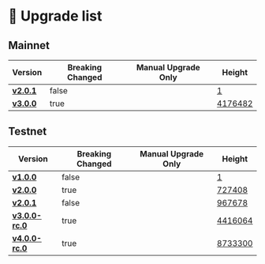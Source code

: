 # 📒 Upgrade list

## Mainnet

<table><thead><tr><th>Version</th><th data-type="checkbox">Breaking Changed</th><th>Manual Upgrade Only</th><th>Height</th></tr></thead><tbody><tr><td><a href="https://app.gitbook.com/o/GmIGGbN867mvv4pToBAv/s/nY9gfwjbYpW5DOTj5kl3/"><strong>v2.0.1</strong></a></td><td>false</td><td></td><td><a href="https://titan-explorer-light.titanlab.io/Titan/block/1">1</a></td></tr><tr><td><a href="https://github.com/titantkx/titan/releases/tag/v3.0.0"><strong>v3.0.0</strong></a></td><td>true</td><td></td><td><a href="https://tkxscan.io/Titan/gov/1">4176482</a></td></tr></tbody></table>

## Testnet

<table><thead><tr><th>Version</th><th data-type="checkbox">Breaking Changed</th><th>Manual Upgrade Only</th><th>Height</th></tr></thead><tbody><tr><td><a href="https://github.com/titantkx/titan/releases/tag/v1.0.0"><strong>v1.0.0</strong></a></td><td>false</td><td></td><td><a href="https://titan-testnet-explorer-light.titanlab.io/Titan%20Testnet/block/1">1</a></td></tr><tr><td><a href="https://github.com/titantkx/titan/releases/tag/v2.0.0"><strong>v2.0.0</strong></a></td><td>true</td><td></td><td><a href="https://titan-testnet-explorer-light.titanlab.io/Titan%20Testnet/block/727408">727408</a></td></tr><tr><td><a href="https://github.com/titantkx/titan/releases/tag/v2.0.1"><strong>v2.0.1</strong></a></td><td>false</td><td></td><td><a href="https://titan-testnet-explorer-light.titanlab.io/Titan%20Testnet/block/967678">967678</a></td></tr><tr><td><a href="https://github.com/titantkx/titan/releases/tag/v3.0.0-rc.0"><strong>v3.0.0-rc.0</strong></a></td><td>true</td><td></td><td><a href="https://testnet.tkxscan.io/Titan%20Testnet/block/4416064">4416064</a></td></tr><tr><td><a href="https://github.com/titantkx/titan/releases/tag/v4.0.0-rc.0"><strong>v4.0.0-rc.0</strong></a></td><td>true</td><td></td><td><a href="https://testnet.tkxscan.io/Titan%20Testnet/block/8733300">8733300</a></td></tr></tbody></table>

